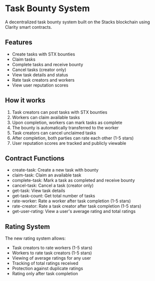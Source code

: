 # Task Bounty System

A decentralized task bounty system built on the Stacks blockchain using Clarity smart contracts.

## Features

- Create tasks with STX bounties
- Claim tasks
- Complete tasks and receive bounty
- Cancel tasks (creator only)
- View task details and status
- Rate task creators and workers
- View user reputation scores

## How it works

1. Task creators can post tasks with STX bounties
2. Workers can claim available tasks
3. Upon completion, workers can mark tasks as complete
4. The bounty is automatically transferred to the worker
5. Task creators can cancel unclaimed tasks
6. After completion, both parties can rate each other (1-5 stars)
7. User reputation scores are tracked and publicly viewable

## Contract Functions

- create-task: Create a new task with bounty
- claim-task: Claim an available task
- complete-task: Mark a task as completed and receive bounty
- cancel-task: Cancel a task (creator only)
- get-task: View task details
- get-task-count: Get total number of tasks
- rate-worker: Rate a worker after task completion (1-5 stars)
- rate-creator: Rate a task creator after task completion (1-5 stars)
- get-user-rating: View a user's average rating and total ratings

## Rating System

The new rating system allows:
- Task creators to rate workers (1-5 stars)
- Workers to rate task creators (1-5 stars)
- Viewing of average ratings for any user
- Tracking of total ratings received
- Protection against duplicate ratings
- Rating only after task completion
